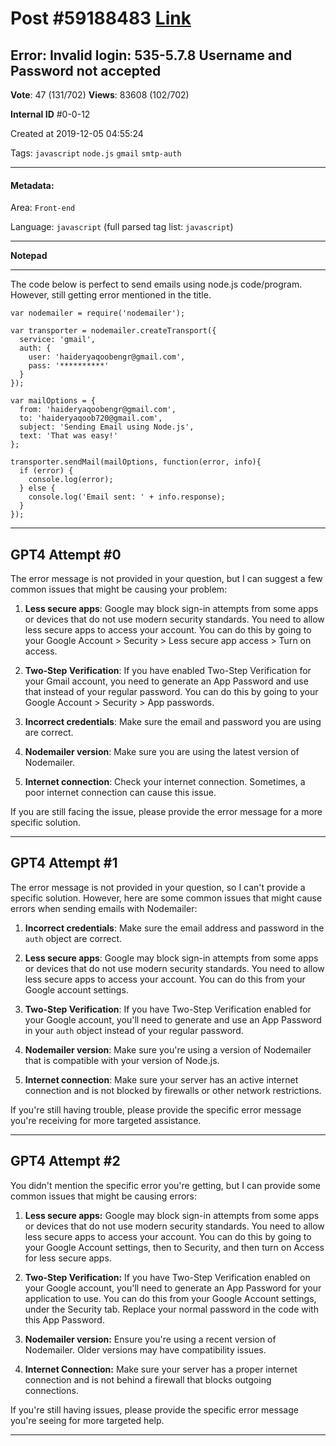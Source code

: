 
# Post \#59188483 [Link](https://stackoverflow.com/questions/59188483/)

## Error: Invalid login: 535-5.7.8 Username and Password not accepted

**Vote**: 47 (131/702) **Views**: 83608 (102/702) 

**Internal ID** \#0-0-12

Created at 2019-12-05 04:55:24

Tags: `javascript` `node.js` `gmail` `smtp-auth`

----------

#### Metadata:

Area: `Front-end`

Language: `javascript` (full parsed tag list: `javascript`)

----------

**Notepad**


----------

The code below is perfect to send emails using node.js code/program. However, still getting error mentioned in the title.

```
var nodemailer = require('nodemailer');

var transporter = nodemailer.createTransport({
  service: 'gmail',
  auth: {
    user: 'haideryaqoobengr@gmail.com',
    pass: '**********'
  }
});

var mailOptions = {
  from: 'haideryaqoobengr@gmail.com',
  to: 'haideryaqoob720@gmail.com',
  subject: 'Sending Email using Node.js',
  text: 'That was easy!'
};

transporter.sendMail(mailOptions, function(error, info){
  if (error) {
    console.log(error);
  } else {
    console.log('Email sent: ' + info.response);
  }
});
```



----------
        
## GPT4 Attempt \#0

The error message is not provided in your question, but I can suggest a few common issues that might be causing your problem:

1. **Less secure apps**: Google may block sign-in attempts from some apps or devices that do not use modern security standards. You need to allow less secure apps to access your account. You can do this by going to your Google Account > Security > Less secure app access > Turn on access.

2. **Two-Step Verification**: If you have enabled Two-Step Verification for your Gmail account, you need to generate an App Password and use that instead of your regular password. You can do this by going to your Google Account > Security > App passwords.

3. **Incorrect credentials**: Make sure the email and password you are using are correct.

4. **Nodemailer version**: Make sure you are using the latest version of Nodemailer.

5. **Internet connection**: Check your internet connection. Sometimes, a poor internet connection can cause this issue.

If you are still facing the issue, please provide the error message for a more specific solution.

--------

## GPT4 Attempt \#1

The error message is not provided in your question, so I can't provide a specific solution. However, here are some common issues that might cause errors when sending emails with Nodemailer:

1. **Incorrect credentials**: Make sure the email address and password in the `auth` object are correct.

2. **Less secure apps**: Google may block sign-in attempts from some apps or devices that do not use modern security standards. You need to allow less secure apps to access your account. You can do this from your Google account settings.

3. **Two-Step Verification**: If you have Two-Step Verification enabled for your Google account, you'll need to generate and use an App Password in your `auth` object instead of your regular password.

4. **Nodemailer version**: Make sure you're using a version of Nodemailer that is compatible with your version of Node.js.

5. **Internet connection**: Make sure your server has an active internet connection and is not blocked by firewalls or other network restrictions.

If you're still having trouble, please provide the specific error message you're receiving for more targeted assistance.

--------

## GPT4 Attempt \#2

You didn't mention the specific error you're getting, but I can provide some common issues that might be causing errors:

1. **Less secure apps:** Google may block sign-in attempts from some apps or devices that do not use modern security standards. You need to allow less secure apps to access your account. You can do this by going to your Google Account settings, then to Security, and then turn on Access for less secure apps. 

2. **Two-Step Verification:** If you have Two-Step Verification enabled on your Google account, you'll need to generate an App Password for your application to use. You can do this from your Google Account settings, under the Security tab. Replace your normal password in the code with this App Password.

3. **Nodemailer version:** Ensure you're using a recent version of Nodemailer. Older versions may have compatibility issues.

4. **Internet Connection:** Make sure your server has a proper internet connection and is not behind a firewall that blocks outgoing connections.

If you're still having issues, please provide the specific error message you're seeing for more targeted help.

--------

